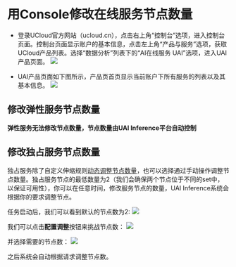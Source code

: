 

# 用Console修改在线服务节点数量

  * 登录UCloud官方网站（ucloud.cn），点击右上角“控制台”选项，进入控制台页面。控制台页面显示账户的基本信息，点击左上角“产品与服务”选项，获取UCloud产品列表。选择“数据分析”列表下的“AI在线服务 UAI”选项，进入UAI产品页面。
![](ai/uai-inference/images/use/oplist/create/create_1.png)

  * UAI产品页面如下图所示，产品页首页显示当前账户下所有服务的列表以及其基本信息。
![](ai/uai-inference/images/use/oplist/create/create_2.png)

## 修改弹性服务节点数量
**弹性服务无法修改节点数量，节点数量由UAI Inference平台自动控制**

## 修改独占服务节点数量
独占服务除了自定义伸缩规则[动态调整节点数量](ai/uai-inference/use/auto-scale)，也可以选择通过手动操作调整节点数量。独占服务节点的最低数量为2（我们会确保两个节点位于不同的set中，以保证可用性），你可以在任意时间，修改服务节点的数量，UAI Inference系统会根据你的要求调整节点。

任务启动后，我们可以看到默认的节点数为2: 
![](ai/uai-inference/images/use/node-cnt/gpu-start.png)

我们可以点击**配置调整**按钮来挑战节点数：
![](ai/uai-inference/images/use/node-cnt/change-node.png)

并选择需要的节点数：
![](ai/uai-inference/images/use/node-cnt/change-cnt.png)

之后系统会自动根据请求调整节点数。

